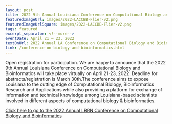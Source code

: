 ```yaml
---
layout: post
title: 2022 9th Annual Louisiana Conference on Computational Biology and Bioinformatics
featuredImageUrl: images/2022-LACCBB-Flier-v2.png
featuredImageUrlSquare: images/2022-LACCBB-Flier-v2.png
tags: featured
excerpt_separator: <!--more-->
eventDate: April 21 — 23, 2022
textOnUrl: 2022 Annual LA Conference on Computational Biology and Bioinformatics
link: /conference-on-biology-and-bioinformatics.html
---
```

<p>Open registration for participation. We are happy to announce that the 2022 9th Annual Louisiana Conference on Computational Biology and Bioinformatics will take place virtually on April 21-23, 2022. Deadline for abstracts/registration is March 30th.<!--more-->The conference aims to expose Louisiana to the cutting edge of Computational Biology, Bioinformatics Research and Applications while also providing a platform for exchange of information and technical knowledge among Louisiana-based scientists involved in different aspects of computational biology & bioinformatics.</p>

<p><a class="button" href="{{ "/conference-on-biology-and-bioinformatics.html" | relative_url }}">Click here to go to the 2022 Annual LBRN Conference on Computational Biology and Bioinformatics</a></p>
